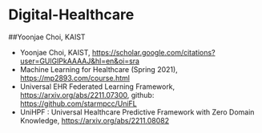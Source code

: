 # Digital-Healthcare

##Yoonjae Choi, KAIST
- Yoonjae Choi, KAIST, https://scholar.google.com/citations?user=GUlGIPkAAAAJ&hl=en&oi=sra
- Machine Learning for Healthcare (Spring 2021), https://mp2893.com/course.html
- Universal EHR Federated Learning Framework, https://arxiv.org/abs/2211.07300, github: https://github.com/starmpcc/UniFL
- UniHPF : Universal Healthcare Predictive Framework with Zero Domain Knowledge, https://arxiv.org/abs/2211.08082

